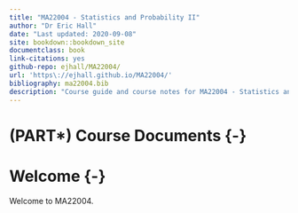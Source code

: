 ```yaml
---
title: "MA22004 - Statistics and Probability II"
author: "Dr Eric Hall"
date: "Last updated: 2020-09-08"
site: bookdown::bookdown_site
documentclass: book
link-citations: yes
github-repo: ejhall/MA22004/
url: 'https\://ejhall.github.io/MA22004/'
bibliography: ma22004.bib
description: "Course guide and course notes for MA22004 - Statistics and Probability II. Division of Mathematics, University of Dundee."
---
```




# (PART\*) Course Documents {-}

# Welcome {-}

Welcome to MA22004. 
